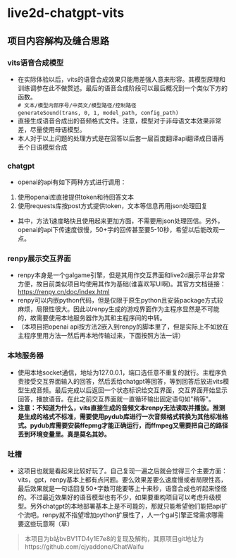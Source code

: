# live2d-chatgpt-vits
## 项目内容解构及缝合思路
### vits语音合成模型<br>
* 在实际体验以后，vits的语音合成效果只能用差强人意来形容。其模型原理和训练调参在此不做赘述。最后的语音合成阶段可以最后概况到一个类似下方的函数。<br>
`# 文本/模型内部序号/中英文/模型路径/控制路径`<br>
`generateSound(trans, 0, 1, model_path, config_path)`<br>
* 直接生成语音合成出的音频格式文件。注意，模型对于非母语文本效果非常差，尽量使用母语模型。
* 本人对于以上问题的处理方式是在回答以后套一层百度翻译api翻译成日语再丢个日语模型合成
### chatgpt<br>
* openai的api有如下两种方式进行调用：
1. 使用openai库直接提供token和待回答文本
2. 使用requests库按post方式提供token，文本等信息再用json处理回复  
* 其中，方法1速度略快且使用起来更加方面，不需要用json处理回信。另外，openai的api下传速度很慢，50+字的回传甚至要5-10秒，希望以后能改观一点。
### renpy展示交互界面<br>
* renpy本身是一个galgame引擎，但是其用作交互界面和live2d展示平台非常方便，故目前类似项目均使用其作为基础(谁喜欢写UI啊)。其官方文档链接：https://renpy.cn/doc/index.html
* renpy可以内嵌python代码，但是仅限于原生python且安装package方式较麻烦，局限性很大。因此以renpy生成的游戏界面作为主程序显然是不可能的，故需要使用本地服务器作为其和主程序间的中转。
* （本项目把openai api按方法2嵌入到renpy的脚本里了，但是实际上不如放在主程序里用方法一然后再本地传输过来，下面按照方法一讲）
### 本地服务器<br>
* 使用本地socket通信，地址为127.0.0.1，端口选任意不重复的就行。主程序负责接受交互界面输入的回答，然后丢给chatgpt等回答，等到回答后放进vits模型生成音频。最后完成以后返回一个状态标识给交互界面，交互界面开始显示回答，播放语音。在此之前交互界面就一直循环输出固定语句如"稍等"。
* **注意：不知道为什么，vits直接生成的音频文本renpy无法读取并播放。推测是生成的格式不标准，需要使用pydub库进行一次音频格式转换为其他标准格式。pydub库需要安装ffepmg才能正确运行，而ffmpeg又需要把自己的路径丢到环境变量里。真是莫名其妙。**
### 吐槽
* 这项目也就是看起来比较好玩了。自己复现一遍之后就会觉得三个主要方面：vits，gpt，renpy基本上都有点问题。要么效果差要么速度慢或者局限性高，最后效果就是一句话回复50+字数可能要等上十来秒，语音合成也听起来怪怪的。不过最近效果好的语音模型也有不少，如果要重构项目可以考虑升级模型。另外chatgpt的本地部署基本上是不可能的，那就只能希望他们能把api扩个流吧。renpy就不指望增加python扩展性了，人一个gal引擎正常需求哪需要这些玩意啊（草）

> 本项目为b站bvBV1TD4y1E7e8的复现及解构，其原项目git地址为https://github.com/cjyaddone/ChatWaifu
